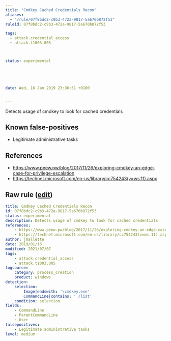 ```yaml
---
title: "Cmdkey Cached Credentials Recon"
aliases:
  - "/rule/07f8bdc2-c9b3-472a-9817-5a670b872f53"
ruleid: 07f8bdc2-c9b3-472a-9817-5a670b872f53

tags:
  - attack.credential_access
  - attack.t1003.005



status: experimental





date: Wed, 16 Jan 2019 23:36:31 +0100


---
```


Detects usage of cmdkey to look for cached credentials

<!--more-->


## Known false-positives

* Legitimate administrative tasks



## References

* https://www.peew.pw/blog/2017/11/26/exploring-cmdkey-an-edge-case-for-privilege-escalation
* https://technet.microsoft.com/en-us/library/cc754243(v=ws.11).aspx


## Raw rule ([edit](https://github.com/SigmaHQ/sigma/edit/master/rules/windows/process_creation/proc_creation_win_cmdkey_recon.yml))
```yaml
title: Cmdkey Cached Credentials Recon
id: 07f8bdc2-c9b3-472a-9817-5a670b872f53
status: experimental
description: Detects usage of cmdkey to look for cached credentials
references:
    - https://www.peew.pw/blog/2017/11/26/exploring-cmdkey-an-edge-case-for-privilege-escalation
    - https://technet.microsoft.com/en-us/library/cc754243(v=ws.11).aspx
author: jmallette
date: 2019/01/16
modified: 2021/07/07
tags:
    - attack.credential_access
    - attack.t1003.005
logsource:
    category: process_creation
    product: windows
detection:
    selection:
        Image|endswith: '\cmdkey.exe'
        CommandLine|contains: ' /list'
    condition: selection
fields:
    - CommandLine
    - ParentCommandLine
    - User
falsepositives:
    - Legitimate administrative tasks
level: medium

```
